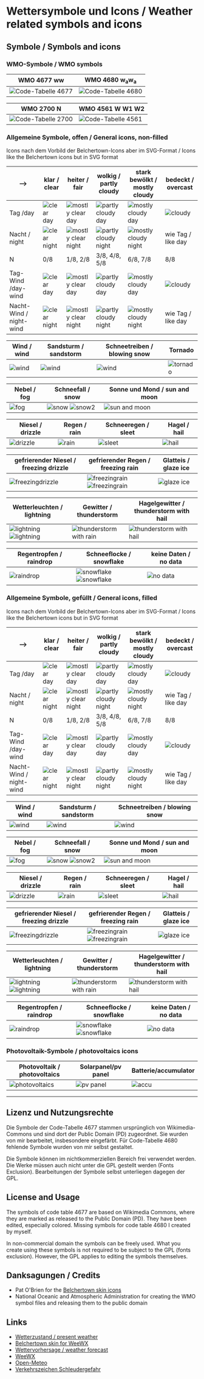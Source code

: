 # Wettersymbole und Icons / Weather related symbols and icons

## Symbole / Symbols and icons

### WMO-Symbole / WMO symbols

WMO 4677 ww | WMO 4680 w<sub>a</sub>w<sub>a</sub>
------------|----------------
![Code-Tabelle 4677](WMO-code-table-4677-colored.png)  | ![Code-Tabelle 4680](WMO-code-table-4680-colored.png)

WMO 2700 N | WMO 4561 W W1 W2
-----------|--------------
![Code-Tabelle 2700](WMO-code-table-2700.png) | ![Code-Tabelle 4561](WMO-code-table-4561-colored.png)

### Allgemeine Symbole, offen / General icons, non-filled

Icons nach dem Vorbild der Belchertown-Icons aber im SVG-Format / Icons like the Belchertown icons but in SVG format

-->    | klar / clear | heiter / fair | wolkig / partly cloudy | stark bewölkt / mostly cloudy | bedeckt / overcast
----|-------------|--------------|-------------------------|-------------------------------|---------------------
Tag /day | ![clear day](weathericons/clear-day.svg) | ![mostly clear day](weathericons/mostly-clear-day.svg) | ![partly cloudy day](weathericons/partly-cloudy-day.svg) | ![mostly cloudy day](weathericons/mostly-cloudy-day.svg) | ![cloudy](weathericons/cloudy.svg)
Nacht / night |![clear night](weathericons/clear-night.svg) | ![mostly clear night](weathericons/mostly-clear-night.svg) | ![partly cloudy night](weathericons/partly-cloudy-night.svg) | ![mostly cloudy night](weathericons/mostly-cloudy-night.svg) | wie Tag / like day
N | 0/8 | 1/8, 2/8 | 3/8, 4/8, 5/8 | 6/8, 7/8 | 8/8
Tag-Wind /day-wind | ![clear day](weathericons/clear-day-wind.svg) | ![mostly clear day](weathericons/mostly-clear-day-wind.svg) | ![partly cloudy day](weathericons/partly-cloudy-day-wind.svg) | ![mostly cloudy day](weathericons/mostly-cloudy-day-wind.svg) | ![cloudy](weathericons/cloudy-wind.svg)
Nacht-Wind / night-wind |![clear night](weathericons/clear-night-wind.svg) | ![mostly clear night](weathericons/mostly-clear-night-wind.svg) | ![partly cloudy night](weathericons/partly-cloudy-night-wind.svg) | ![mostly cloudy night](weathericons/mostly-cloudy-night-wind.svg) | wie Tag / like day

Wind / wind | Sandsturm / sandstorm | Schneetreiben / blowing snow | Tornado
------------|-----------------------|------------------------------|------------
![wind](weathericons/wind.svg) | ![wind](weathericons/sandstorm.svg) | ![wind](weathericons/blowingsnow.svg) | ![tornado](weathericons/tornado.svg)

Nebel / fog | Schneefall / snow | Sonne und Mond / sun and moon
------------|-------------------|---------------
![fog](weathericons/fog.svg) | ![snow](weathericons/snow.svg) ![snow2](weathericons/snow2.svg) | ![sun and moon](weathericons/sunmoon.svg)

Niesel / drizzle | Regen / rain | Schneeregen / sleet | Hagel / hail |
-----------------|--------------|---------------------|--------------|
![drizzle](weathericons/drizzle.svg) | ![rain](weathericons/rain.svg) | ![sleet](weathericons/sleet.svg) | ![hail](weathericons/hail.svg) | 

gefrierender Niesel / freezing drizzle | gefrierender Regen / freezing rain | Glatteis / glaze ice 
-----------------------------------|------------------|----------------------
![freezingdrizzle](weathericons/freezingdrizzle.svg) | ![freezingrain](weathericons/freezingrain.svg) ![freezingrain](weathericons/freezingrain2.svg) | ![glaze ice](weathericons/glazeice.svg) 

Wetterleuchten / lightning | Gewitter / thunderstorm | Hagelgewitter / thunderstorm with hail
---------------------------|-------------------------|---------------------------------------
![lightning](weathericons/lightning.svg) ![lightning](weathericons/lightning2.svg) | ![thunderstorm with rain](weathericons/thunderstorm.svg) | ![thunderstorm with hail](weathericons/thunderstorm-hail.svg)

Regentropfen / raindrop | Schneeflocke / snowflake | keine Daten / no data 
------------------------|--------------------------|-----------------------
![raindrop](weathericons/raindrop.svg) | ![snowflake](weathericons/snowflake.svg) ![snowflake](weathericons/snowflake2.svg) | ![no data](weathericons/unknown.svg) 

### Allgemeine Symbole, gefüllt / General icons, filled

Icons nach dem Vorbild der Belchertown-Icons aber im SVG-Format / Icons like the Belchertown icons but in SVG format

-->    | klar / clear | heiter / fair | wolkig / partly cloudy | stark bewölkt / mostly cloudy | bedeckt / overcast
----|-------------|--------------|-------------------------|-------------------------------|---------------------
Tag /day | ![clear day](weathericons-filled/clear-day.svg) | ![mostly clear day](weathericons-filled/mostly-clear-day.svg) | ![partly cloudy day](weathericons-filled/partly-cloudy-day.svg) | ![mostly cloudy day](weathericons-filled/mostly-cloudy-day.svg) | ![cloudy](weathericons-filled/cloudy.svg)
Nacht / night |![clear night](weathericons-filled/clear-night.svg) | ![mostly clear night](weathericons-filled/mostly-clear-night.svg) | ![partly cloudy night](weathericons-filled/partly-cloudy-night.svg) | ![mostly cloudy night](weathericons-filled/mostly-cloudy-night.svg) | wie Tag / like day
N | 0/8 | 1/8, 2/8 | 3/8, 4/8, 5/8 | 6/8, 7/8 | 8/8
Tag-Wind /day-wind | ![clear day](weathericons-filled/clear-day-wind.svg) | ![mostly clear day](weathericons-filled/mostly-clear-day-wind.svg) | ![partly cloudy day](weathericons-filled/partly-cloudy-day-wind.svg) | ![mostly cloudy day](weathericons-filled/mostly-cloudy-day-wind.svg) | ![cloudy](weathericons-filled/cloudy-wind.svg)
Nacht-Wind / night-wind |![clear night](weathericons-filled/clear-night-wind.svg) | ![mostly clear night](weathericons-filled/mostly-clear-night-wind.svg) | ![partly cloudy night](weathericons-filled/partly-cloudy-night-wind.svg) | ![mostly cloudy night](weathericons-filled/mostly-cloudy-night-wind.svg) | wie Tag / like day

Wind / wind | Sandsturm / sandstorm | Schneetreiben / blowing snow
------------|-----------------------|-------------------------------
![wind](weathericons-filled/wind.svg) | ![wind](weathericons-filled/sandstorm.svg) | ![wind](weathericons-filled/blowingsnow.svg) 

Nebel / fog | Schneefall / snow | Sonne und Mond / sun and moon
------------|-------------------|---------------
![fog](weathericons-filled/fog.svg) | ![snow](weathericons-filled/snow.svg) ![snow2](weathericons-filled/snow2.svg) | ![sun and moon](weathericons-filled/sunmoon.svg)

Niesel / drizzle | Regen / rain | Schneeregen / sleet | Hagel / hail |
-----------------|--------------|---------------------|--------------|
![drizzle](weathericons-filled/drizzle.svg) | ![rain](weathericons-filled/rain.svg) | ![sleet](weathericons-filled/sleet.svg) | ![hail](weathericons-filled/hail.svg) | 

gefrierender Niesel / freezing drizzle | gefrierender Regen / freezing rain | Glatteis / glaze ice 
-----------------------------------|------------------|----------------------
![freezingdrizzle](weathericons-filled/freezingdrizzle.svg) | ![freezingrain](weathericons-filled/freezingrain.svg) ![freezingrain](weathericons-filled/freezingrain2.svg) | ![glaze ice](weathericons-filled/glazeice.svg) 

Wetterleuchten / lightning | Gewitter / thunderstorm | Hagelgewitter / thunderstorm with hail
---------------------------|-------------------------|---------------------------------------
![lightning](weathericons-filled/lightning.svg) ![lightning](weathericons-filled/lightning2.svg) | ![thunderstorm with rain](weathericons-filled/thunderstorm.svg) | ![thunderstorm with hail](weathericons-filled/thunderstorm-hail.svg)

Regentropfen / raindrop | Schneeflocke / snowflake | keine Daten / no data 
------------------------|--------------------------|-----------------------
![raindrop](weathericons-filled/raindrop.svg) | ![snowflake](weathericons-filled/snowflake.svg) ![snowflake](weathericons-filled/snowflake2.svg) | ![no data](weathericons-filled/unknown.svg) 


### Photovoltaik-Symbole / photovoltaics icons

Photovoltaik / photovoltaics | Solarpanel/pv panel | Batterie/accumulator
-----------------------------|---------------------|---------------------
![photovoltaics](photovoltaics/photovoltaics.svg) | ![pv panel](photovoltaics/pvpanel.svg) | ![accu](photovoltaics/accumulator.svg)

----------------------------------------------------------------------------

## Lizenz und Nutzungsrechte

Die Symbole der Code-Tabelle 4677 stammen ursprünglich von Wikimedia-Commons
und sind dort der Public Domain (PD) zugeordnet. Sie wurden von mir 
bearbeitet, insbesondere eingefärbt. Für Code-Tabelle 4680 fehlende 
Symbole wurden von mir selbst gestaltet.

Die Symbole können im nichtkommerziellen Bereich frei verwendet werden.
Die Werke müssen auch nicht unter die GPL gestellt werden (Fonts
Exclusion). Bearbeitungen der Symbole selbst unterliegen dagegen
der GPL.

## License and Usage

The symbols of code table 4677 are based on Wikimedia Commons, where
they are marked as released to the Public Domain (PD). They have been 
edited, especially colored. Missing symbols for code table 4680 I created 
by myself.

In non-commercial domain the symbols can be freely used. What you create
using these symbols is not required to be subject to the GPL (fonts
exclusion). However, the GPL applies to editing the symbols themselves.

## Danksagungen / Credits

* Pat O'Brien for the [Belchertown skin icons](https://github.com/poblabs/weewx-belchertown)
* National Oceanic and Atmospheric Administration for creating the WMO symbol files and releasing them to the public domain

## Links

* [Wetterzustand / present weather](https://www.woellsdorf-wetter.de/info/presentweather.html)
* [Belchertown skin for WeeWX](https://github.com/poblabs/weewx-belchertown)
* [Wettervorhersage / weather forecast](https://github.com/roe-dl/weewx-DWD)
* [WeeWX](https://weewx.com)
* [Open-Meteo](https://open-meteo.com)
* [Verkehrszeichen Schleudergefahr](https://commons.wikimedia.org/wiki/File:Bild_111_-_Schleudergefahr,_StVO_DDR_1977.svg?uselang=de)
